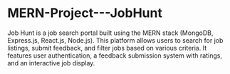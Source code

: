 # MERN-Project---JobHunt
Job Hunt is a job search portal built using the MERN stack (MongoDB, Express.js, React.js, Node.js). This platform allows users to search for job listings, submit feedback, and filter jobs based on various criteria. It features user authentication, a feedback submission system with ratings, and an interactive job display.
